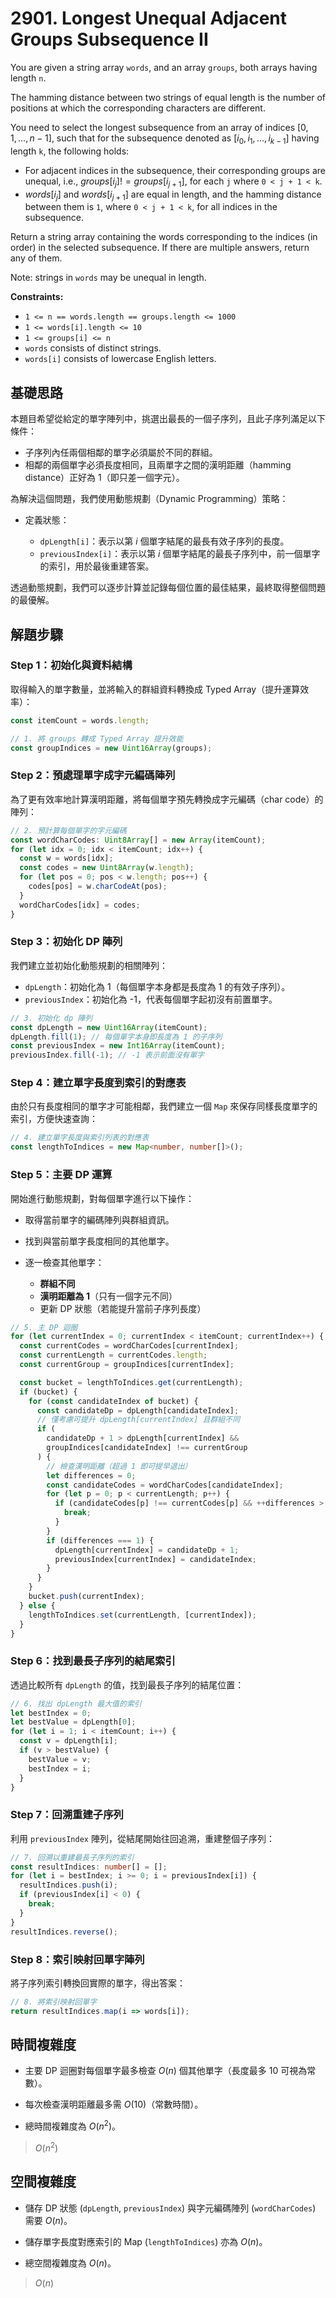 # 2901. Longest Unequal Adjacent Groups Subsequence II

You are given a string array `words`, and an array `groups`, both arrays having length `n`.

The hamming distance between two strings of equal length is the number of positions at which the corresponding characters are different.

You need to select the longest subsequence from an array of indices $[0, 1, ..., n - 1]$, 
such that for the subsequence denoted as $[i_0, i_1, ..., i_{k-1}]$ having length `k`, the following holds:

- For adjacent indices in the subsequence, their corresponding groups are unequal, i.e., $groups[i_j] != groups[i_{j+1}]$, 
  for each `j` where `0 < j + 1 < k`.
- $words[i_j]$ and $words[i_{j+1}]$ are equal in length, and the hamming distance between them is `1`, 
  where `0 < j + 1 < k`, for all indices in the subsequence.

Return a string array containing the words corresponding to the indices (in order) in the selected subsequence. If there are multiple answers, return any of them.

Note: strings in `words` may be unequal in length.

**Constraints:**

- `1 <= n == words.length == groups.length <= 1000`
- `1 <= words[i].length <= 10`
- `1 <= groups[i] <= n`
- `words` consists of distinct strings.
- `words[i]` consists of lowercase English letters.

## 基礎思路

本題目希望從給定的單字陣列中，挑選出最長的一個子序列，且此子序列滿足以下條件：

- 子序列內任兩個相鄰的單字必須屬於不同的群組。
- 相鄰的兩個單字必須長度相同，且兩單字之間的漢明距離（hamming distance）正好為 $1$（即只差一個字元）。

為解決這個問題，我們使用動態規劃（Dynamic Programming）策略：

- 定義狀態：

  - `dpLength[i]`：表示以第 $i$ 個單字結尾的最長有效子序列的長度。
  - `previousIndex[i]`：表示以第 $i$ 個單字結尾的最長子序列中，前一個單字的索引，用於最後重建答案。

透過動態規劃，我們可以逐步計算並記錄每個位置的最佳結果，最終取得整個問題的最優解。

## 解題步驟

### Step 1：初始化與資料結構

取得輸入的單字數量，並將輸入的群組資料轉換成 Typed Array（提升運算效率）：

```typescript
const itemCount = words.length;

// 1. 將 groups 轉成 Typed Array 提升效能
const groupIndices = new Uint16Array(groups);
```

### Step 2：預處理單字成字元編碼陣列

為了更有效率地計算漢明距離，將每個單字預先轉換成字元編碼（char code）的陣列：

```typescript
// 2. 預計算每個單字的字元編碼
const wordCharCodes: Uint8Array[] = new Array(itemCount);
for (let idx = 0; idx < itemCount; idx++) {
  const w = words[idx];
  const codes = new Uint8Array(w.length);
  for (let pos = 0; pos < w.length; pos++) {
    codes[pos] = w.charCodeAt(pos);
  }
  wordCharCodes[idx] = codes;
}
```

### Step 3：初始化 DP 陣列

我們建立並初始化動態規劃的相關陣列：

- `dpLength`：初始化為 1（每個單字本身都是長度為 1 的有效子序列）。
- `previousIndex`：初始化為 -1，代表每個單字起初沒有前置單字。

```typescript
// 3. 初始化 dp 陣列
const dpLength = new Uint16Array(itemCount);
dpLength.fill(1); // 每個單字本身即長度為 1 的子序列
const previousIndex = new Int16Array(itemCount);
previousIndex.fill(-1); // -1 表示前面沒有單字
```

### Step 4：建立單字長度到索引的對應表

由於只有長度相同的單字才可能相鄰，我們建立一個 `Map` 來保存同樣長度單字的索引，方便快速查詢：

```typescript
// 4. 建立單字長度與索引列表的對應表
const lengthToIndices = new Map<number, number[]>();
```

### Step 5：主要 DP 運算

開始進行動態規劃，對每個單字進行以下操作：

- 取得當前單字的編碼陣列與群組資訊。
- 找到與當前單字長度相同的其他單字。
- 逐一檢查其他單字：

  - **群組不同**
  - **漢明距離為 1**（只有一個字元不同）
  - 更新 DP 狀態（若能提升當前子序列長度）

```typescript
// 5. 主 DP 迴圈
for (let currentIndex = 0; currentIndex < itemCount; currentIndex++) {
  const currentCodes = wordCharCodes[currentIndex];
  const currentLength = currentCodes.length;
  const currentGroup = groupIndices[currentIndex];

  const bucket = lengthToIndices.get(currentLength);
  if (bucket) {
    for (const candidateIndex of bucket) {
      const candidateDp = dpLength[candidateIndex];
      // 僅考慮可提升 dpLength[currentIndex] 且群組不同
      if (
        candidateDp + 1 > dpLength[currentIndex] &&
        groupIndices[candidateIndex] !== currentGroup
      ) {
        // 檢查漢明距離（超過 1 即可提早退出）
        let differences = 0;
        const candidateCodes = wordCharCodes[candidateIndex];
        for (let p = 0; p < currentLength; p++) {
          if (candidateCodes[p] !== currentCodes[p] && ++differences > 1) {
            break;
          }
        }
        if (differences === 1) {
          dpLength[currentIndex] = candidateDp + 1;
          previousIndex[currentIndex] = candidateIndex;
        }
      }
    }
    bucket.push(currentIndex);
  } else {
    lengthToIndices.set(currentLength, [currentIndex]);
  }
}
```

### Step 6：找到最長子序列的結尾索引

透過比較所有 `dpLength` 的值，找到最長子序列的結尾位置：

```typescript
// 6. 找出 dpLength 最大值的索引
let bestIndex = 0;
let bestValue = dpLength[0];
for (let i = 1; i < itemCount; i++) {
  const v = dpLength[i];
  if (v > bestValue) {
    bestValue = v;
    bestIndex = i;
  }
}
```

### Step 7：回溯重建子序列

利用 `previousIndex` 陣列，從結尾開始往回追溯，重建整個子序列：

```typescript
// 7. 回溯以重建最長子序列的索引
const resultIndices: number[] = [];
for (let i = bestIndex; i >= 0; i = previousIndex[i]) {
  resultIndices.push(i);
  if (previousIndex[i] < 0) {
    break;
  }
}
resultIndices.reverse();
```

### Step 8：索引映射回單字陣列

將子序列索引轉換回實際的單字，得出答案：

```typescript
// 8. 將索引映射回單字
return resultIndices.map(i => words[i]);
```

## 時間複雜度

- 主要 DP 迴圈對每個單字最多檢查 $O(n)$ 個其他單字（長度最多 $10$ 可視為常數）。

- 每次檢查漢明距離最多需 $O(10)$（常數時間）。

- 總時間複雜度為 $O(n^2)$。

> $O(n^2)$

## 空間複雜度

- 儲存 DP 狀態 (`dpLength`, `previousIndex`) 與字元編碼陣列 (`wordCharCodes`) 需要 $O(n)$。

- 儲存單字長度對應索引的 Map (`lengthToIndices`) 亦為 $O(n)$。

- 總空間複雜度為 $O(n)$。

> $O(n)$
